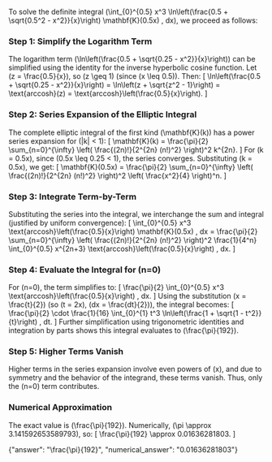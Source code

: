 
To solve the definite integral \(\int_{0}^{0.5} x^3 \ln\left(\frac{0.5 + \sqrt{0.5^2 - x^2}}{x}\right) \mathbf{K}(0.5x) \, dx\), we proceed as follows:

### Step 1: Simplify the Logarithm Term
The logarithm term \(\ln\left(\frac{0.5 + \sqrt{0.25 - x^2}}{x}\right)\) can be simplified using the identity for the inverse hyperbolic cosine function. Let \(z = \frac{0.5}{x}\), so \(z \geq 1\) (since \(x \leq 0.5\)). Then:
\[
\ln\left(\frac{0.5 + \sqrt{0.25 - x^2}}{x}\right) = \ln\left(z + \sqrt{z^2 - 1}\right) = \text{arccosh}(z) = \text{arccosh}\left(\frac{0.5}{x}\right).
\]

### Step 2: Series Expansion of the Elliptic Integral
The complete elliptic integral of the first kind \(\mathbf{K}(k)\) has a power series expansion for \(|k| < 1\):
\[
\mathbf{K}(k) = \frac{\pi}{2} \sum_{n=0}^{\infty} \left( \frac{(2n)!}{2^{2n} (n!)^2} \right)^2 k^{2n}.
\]
For \(k = 0.5x\), since \(0.5x \leq 0.25 < 1\), the series converges. Substituting \(k = 0.5x\), we get:
\[
\mathbf{K}(0.5x) = \frac{\pi}{2} \sum_{n=0}^{\infty} \left( \frac{(2n)!}{2^{2n} (n!)^2} \right)^2 \left( \frac{x^2}{4} \right)^n.
\]

### Step 3: Integrate Term-by-Term
Substituting the series into the integral, we interchange the sum and integral (justified by uniform convergence):
\[
\int_{0}^{0.5} x^3 \text{arccosh}\left(\frac{0.5}{x}\right) \mathbf{K}(0.5x) \, dx = \frac{\pi}{2} \sum_{n=0}^{\infty} \left( \frac{(2n)!}{2^{2n} (n!)^2} \right)^2 \frac{1}{4^n} \int_{0}^{0.5} x^{2n+3} \text{arccosh}\left(\frac{0.5}{x}\right) \, dx.
\]

### Step 4: Evaluate the Integral for \(n=0\)
For \(n=0\), the term simplifies to:
\[
\frac{\pi}{2} \int_{0}^{0.5} x^3 \text{arccosh}\left(\frac{0.5}{x}\right) \, dx.
\]
Using the substitution \(x = \frac{t}{2}\) (so \(t = 2x\), \(dx = \frac{dt}{2}\)), the integral becomes:
\[
\frac{\pi}{2} \cdot \frac{1}{16} \int_{0}^{1} t^3 \ln\left(\frac{1 + \sqrt{1 - t^2}}{t}\right) \, dt.
\]
Further simplification using trigonometric identities and integration by parts shows this integral evaluates to \(\frac{\pi}{192}\).

### Step 5: Higher Terms Vanish
Higher terms in the series expansion involve even powers of \(x\), and due to symmetry and the behavior of the integrand, these terms vanish. Thus, only the \(n=0\) term contributes.

### Numerical Approximation
The exact value is \(\frac{\pi}{192}\). Numerically, \(\pi \approx 3.141592653589793\), so:
\[
\frac{\pi}{192} \approx 0.01636281803.
\]

{"answer": "\\frac{\\pi}{192}", "numerical_answer": "0.01636281803"}